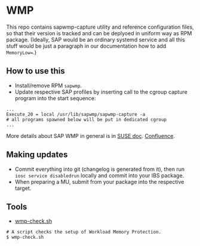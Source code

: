 # WMP

This repo contains sapwmp-capture utility and reference configuration files, so
that their version is tracked and can be deplyoed in uniform way as RPM
package.
(Ideally, SAP would be an ordinary systemd service and all this stuff would be
just a paragraph in our documentation how to add `MemoryLow=`.)

## How to use this

  * Install/remove RPM `sapwmp`.
  * Update respective SAP profiles by inserting call to the cgroup capture
    program into the start sequence:

```
...
Execute_20 = local /usr/lib/sapwmp/sapwmp-capture -a
# all programs spawned below will be put in dedicated cgroup
...
```

More details about SAP WMP in general is in
[SUSE doc](https://documentation.suse.com/sles-sap/15-SP2/html/SLES-SAP-guide/cha-memory-protection.html).
[Confluence](https://confluence.suse.com/display/SAP/Workload+Memory+Protection).


## Making updates

  * Commit everything into git (changelog is generated from it), then run `iosc
    service disabledrun` locally and commit into your IBS package.
  * When preparing a MU, submit from your package into the respective target.


## Tools

  * [wmp-check.sh](./scripts/wmp-check.sh)
```
# A script checks the setup of Workload Memory Protection.
$ wmp-check.sh
```
